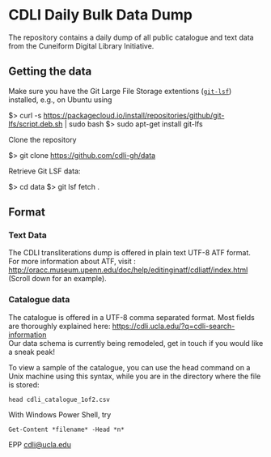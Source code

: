 # CDLI Daily Bulk Data Dump
The repository contains a daily dump of all public catalogue and text data from the Cuneiform Digital Library Initiative. 

## Getting the data

Make sure you have the Git Large File Storage extentions ([`git-lsf`](https://github.com/git-lfs/git-lfs)) installed, e.g., on Ubuntu using

  $> curl -s https://packagecloud.io/install/repositories/github/git-lfs/script.deb.sh | sudo bash
  $> sudo apt-get install git-lfs
  
Clone the repository

  $> git clone https://github.com/cdli-gh/data
  
Retrieve Git LSF data:
  
  $> cd data
  $> git lsf fetch .

## Format
### Text Data
The CDLI transliterations dump is offered in plain text UTF-8 ATF format.
For more information about ATF, visit : http://oracc.museum.upenn.edu/doc/help/editinginatf/cdliatf/index.html (Scroll down for an example).


### Catalogue data
The catalogue is offered in a UTF-8 comma separated format. Most fields are thoroughly explained here: https://cdli.ucla.edu/?q=cdli-search-information  
Our data schema is currently being remodeled, get in touch if you would like a sneak peak!

To view a sample of the catalogue, you can use the head command on a Unix machine using this syntax, while you are in the directory where the file is stored:
```
head cdli_catalogue_1of2.csv
```
With Windows Power Shell, try
```
Get-Content *filename* -Head *n*
```

EPP cdli@ucla.edu
